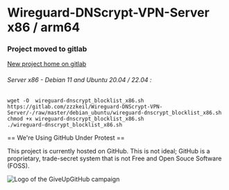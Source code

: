 # Wireguard-DNScrypt-VPN-Server  x86 / arm64

### Project moved to gitlab
[New project home on gitlab](https://gitlab.com/zzzkeil/Wireguard-DNScrypt-VPN-Server)

###### Server x86 - Debian 11 and Ubuntu 20.04 / 22.04 :
```
wget -O  wireguard-dnscrypt_blocklist_x86.sh https://gitlab.com/zzzkeil/Wireguard-DNScrypt-VPN-Server/-/raw/master/debian_ubuntu/wireguard-dnscrypt_blocklist_x86.sh
chmod +x wireguard-dnscrypt_blocklist_x86.sh
./wireguard-dnscrypt_blocklist_x86.sh

```

== We're Using GitHub Under Protest ==

This project is currently hosted on GitHub.  This is not ideal; GitHub is a
proprietary, trade-secret system that is not Free and Open Souce Software
(FOSS). 

![Logo of the GiveUpGitHub campaign](https://sfconservancy.org/img/GiveUpGitHub.png)
